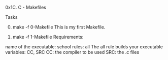 0x1C. C - Makefiles

Tasks

0. make -f 0-Makefile
This is my first Makefile.

1. make -f 1-Makefile
Requirements:

name of the executable: school
rules: all
The all rule builds your executable
variables: CC, SRC
CC: the compiler to be used
SRC: the .c files
